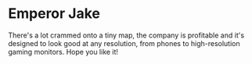 # Emperor Jake

There's a lot crammed onto a tiny map, the company is profitable and it's designed to look good at any resolution, from phones to high-resolution gaming monitors. Hope you like it!
